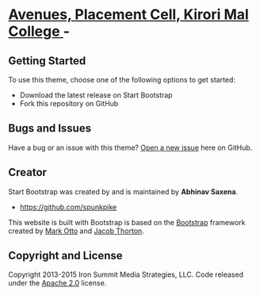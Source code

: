 # [Avenues, Placement Cell, Kirori Mal College ](http://avenueskmc.github.io/New/) - 

## Getting Started

To use this theme, choose one of the following options to get started:
* Download the latest release on Start Bootstrap
* Fork this repository on GitHub

## Bugs and Issues

Have a bug or an issue with this theme? [Open a new issue](#) here on GitHub.

## Creator

Start Bootstrap was created by and is maintained by **Abhinav Saxena**.

* https://github.com/spunkpike

This website is built with Bootstrap is based on the [Bootstrap](http://getbootstrap.com/) framework created by [Mark Otto](https://twitter.com/mdo) and [Jacob Thorton](https://twitter.com/fat).

## Copyright and License

Copyright 2013-2015 Iron Summit Media Strategies, LLC. Code released under the [Apache 2.0](https://github.com/IronSummitMedia/startbootstrap-creative/blob/gh-pages/LICENSE) license.
